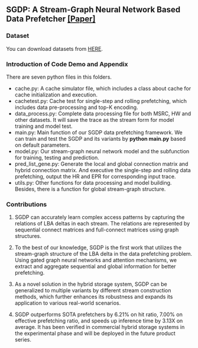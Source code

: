 ## SGDP: A Stream-Graph Neural Network Based Data Prefetcher [[Paper]](https://arxiv.org/abs/2304.03864)

### Dataset

You can download datasets from [HERE](http://iotta.snia.org/traces/block-io/388).

### Introduction of Code Demo and Appendix

There are seven python files in this folders. 

- cache.py: A cache simulator file, which includes a class about cache for cache initialization and execution.
- cachetest.py:  Cache test for single-step and rolling prefetching, which includes data pre-processing and top-K encoding.
- data_process.py: Complete data processing file for both MSRC, HW and other datasets. It will save the trace as the stream form for model training and model test.
- main.py: Main function of our SGDP data prefetching framework. We can train and test the SGDP and its variants by **python main.py** based on default parameters.
- model.py: Our stream-graph neural network model and  the subfunction for training, testing and prediction.
- pred_list_gene.py: Generate the local and global connection matrix and hybrid connection matrix. And executive the single-step and rolling data prefetching, output the HR and EPR for corresponding input trace.
- utils.py: Other functions for data processing and model building. Besides, there is a function for global stream-graph structure.

### Contributions

1. SGDP can accurately learn complex access patterns by capturing the relations of LBA deltas in each stream. The relations are represented by sequential connect matrices and full-connect matrices using graph structures.

2. To the best of our knowledge, SGDP is the first work that utilizes the stream-graph structure of the LBA delta in the data prefetching problem. Using gated graph neural networks and attention mechanisms, we extract and aggregate sequential and global information for better prefetching.

3. As a novel solution in the hybrid storage system, SGDP can be generalized to multiple variants by different stream construction methods, which further enhances its robustness and expands its application to various real-world scenarios. 

4. SGDP outperforms SOTA prefetchers by 6.21\% on hit ratio, 7.00\% on effective prefetching ratio, and speeds up inference time by 3.13X on average. It has been verified in commercial hybrid storage systems in the experimental phase and will be deployed in the future product series.
